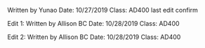 Written by Yunao
Date: 10/27/2019
Class: AD400
last edit confirm

Edit 1:
Written by Allison BC
Date: 10/28/2019
Class: AD400

Edit 2:
Written by Allison BC
Date: 10/28/2019
Class: AD400

